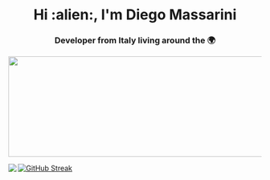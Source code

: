 
<h1 align="center">Hi :alien:, I'm Diego Massarini</h1>
<h3 align="center">Developer from Italy living around the 🌍</h3>

<p align="center">
  <img width="1000" height="200" src="https://media4.giphy.com/media/8gEQZGdHET5ZXgP4by/giphy.gif?cid=ecf05e47dvg43acg4fpeufe2p2v1swg5yz5n8tdy1wtb50ub&rid=giphy.gif&ct=g">
</p>


<div >
<img align="left" src ="https://github-readme-stats.vercel.app/api/top-langs/?username=webdiego&layout=compact&langs_count=10&hide=html,shell&bg_color=black">
                                                                                             
[![GitHub Streak](http://github-readme-streak-stats.herokuapp.com?user=webdiego&theme=ayu-light&date_format=M%20j%5B%2C%20Y%5D&background=FFFFFF)](https://git.io/streak-stats)
  </div>

